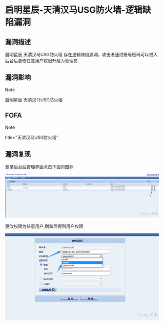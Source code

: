 # 启明星辰-天清汉马USG防火墙-逻辑缺陷漏洞

## 漏洞描述

启明星辰 天清汉⻢USG防⽕墙 存在逻辑缺陷漏洞，攻击者通过账号密码可以进入后台后更改任意用户权限升级为管理员

## 漏洞影响

> [!NOTE]
>
> 启明星辰 天清汉马USG防火墙

## FOFA

> [!NOTE]
>
> title="天清汉马USG防火墙"

## 漏洞复现

登录后台后管理界面点击下面的图标

![](启明星辰-天清汉马USG防火墙-逻辑缺陷漏洞.assets/16273635937857778.jpg)

更改权限为任意用户,刷新后得到用户权限

![](启明星辰-天清汉马USG防火墙-逻辑缺陷漏洞.assets/1627363594014029.jpg)